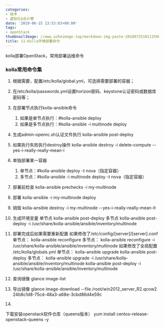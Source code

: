 ```yaml
---
categories:
- 技术
- 虚拟化&云计算
date: '2019-06-15 13:53:03+08:00'
tags:
- openStack
thumbnailImage: //www.azheimage.top/markdown-img-paste-20180725101125909.png
title: 11-Kolla环境部署命令
---
```

kolla部署OpenStack，常用部署运维命令
<!--more-->
### kolla常用命令集

1. 根据需要，配置/etc/kolla/global.yml，可选择需要部署的容器；
2. 在/etc/kolla/passwords.yml设置horizon密码、keystone认证密码或数据库密码等；
3. 在部署节点执行kolla-ansible命令
    1. 如果是单节点执行：#kolla-ansible deploy
    2. 如果是多节点执行：#kolla-ansible -i multinode deploy
4. 生成admin-openrc.sh认证文件执行
kolla-ansible post-deploy
5. 如果执行失败执行destroy操作
kolla-ansible destroy -i delete-compute --yes-i-really-really-mean-i
6. 单独部署某一容器
    1. 单节点：#kolla-ansible deploy -t nova（指定容器）
    2. 多节点：#kolla-ansible -i multinode deploy -t nova（指定容器）
7. 部署前检查
kolla-ansible prechecks -i my-multinode
8. 部署
kolla-ansible -i my-multinode deploy
9. 销毁
kolla-ansible destroy -i my-multinode --yes-i-really-really-mean-it
10. 生成环境变量
单节点
kolla-ansible post-deploy
多节点
kolla-ansible post-deploy -i /usr/share/kolla-ansible/ansible/inventory/multinode
11. 部署完成后如果需要重新配置
如果修改了/etc/config/[server]/[server].conf
单节点：
kolla-ansible reconfigure 
多节点：
kolla-ansible reconfigure -i /usr/share/kolla-ansible/ansible/inventory/multinode
如果修改了全局配置 /etc/kolla/globals.yml
单节点：
kolla-ansible upgrade
kolla-ansible post-deploy
多节点：
kolla-ansible upgrade -i /usr/share/kolla-ansible/ansible/inventory/multinode
kolla-ansible post-deploy -i /usr/share/kolla-ansible/ansible/inventory/multinode

12. 查询镜像
glance image-list
13. 导出镜像
glance image-download --file /root/win2012_server_R2.qcow2 24b8c1d8-75cd-48a3-a68e-3cbd86d4e59c
14. 

下载安装openstack软件仓库（queens版本）
yum install centos-release-openstack-queens -y

